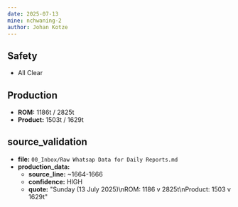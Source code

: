 ```yaml
---
date: 2025-07-13
mine: nchwaning-2
author: Johan Kotze
---
```


## Safety
- All Clear

## Production
- **ROM:** 1186t / 2825t
- **Product:** 1503t / 1629t

## source_validation
- **file:** `00_Inbox/Raw Whatsap Data for Daily Reports.md`
- **production_data:**
    - **source_line:** ~1664-1666
    - **confidence:** HIGH
    - **quote:** "Sunday (13 July 2025)\nROM:           1186 v  2825t\nProduct:      1503 v 1629t"
